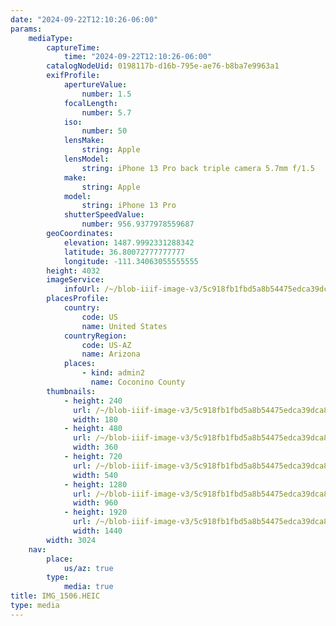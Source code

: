 ```yaml
---
date: "2024-09-22T12:10:26-06:00"
params:
    mediaType:
        captureTime:
            time: "2024-09-22T12:10:26-06:00"
        catalogNodeUid: 0198117b-d16b-795e-ae76-b8ba7e9963a1
        exifProfile:
            apertureValue:
                number: 1.5
            focalLength:
                number: 5.7
            iso:
                number: 50
            lensMake:
                string: Apple
            lensModel:
                string: iPhone 13 Pro back triple camera 5.7mm f/1.5
            make:
                string: Apple
            model:
                string: iPhone 13 Pro
            shutterSpeedValue:
                number: 956.9377978559687
        geoCoordinates:
            elevation: 1487.9992331288342
            latitude: 36.80072777777777
            longitude: -111.34063055555555
        height: 4032
        imageService:
            infoUrl: /~/blob-iiif-image-v3/5c918fb1fbd5a8b54475edca39dca82bbf04b758eb0f6ec501369a3941a76cf4/info.json
        placesProfile:
            country:
                code: US
                name: United States
            countryRegion:
                code: US-AZ
                name: Arizona
            places:
                - kind: admin2
                  name: Coconino County
        thumbnails:
            - height: 240
              url: /~/blob-iiif-image-v3/5c918fb1fbd5a8b54475edca39dca82bbf04b758eb0f6ec501369a3941a76cf4/full/180%2C240/0/default.jpg
              width: 180
            - height: 480
              url: /~/blob-iiif-image-v3/5c918fb1fbd5a8b54475edca39dca82bbf04b758eb0f6ec501369a3941a76cf4/full/360%2C480/0/default.jpg
              width: 360
            - height: 720
              url: /~/blob-iiif-image-v3/5c918fb1fbd5a8b54475edca39dca82bbf04b758eb0f6ec501369a3941a76cf4/full/540%2C720/0/default.jpg
              width: 540
            - height: 1280
              url: /~/blob-iiif-image-v3/5c918fb1fbd5a8b54475edca39dca82bbf04b758eb0f6ec501369a3941a76cf4/full/960%2C1280/0/default.jpg
              width: 960
            - height: 1920
              url: /~/blob-iiif-image-v3/5c918fb1fbd5a8b54475edca39dca82bbf04b758eb0f6ec501369a3941a76cf4/full/1440%2C1920/0/default.jpg
              width: 1440
        width: 3024
    nav:
        place:
            us/az: true
        type:
            media: true
title: IMG_1506.HEIC
type: media
---
```


